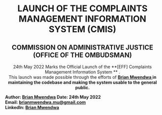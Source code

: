 <h1 align='center'>
LAUNCH OF THE COMPLAINTS MANAGEMENT INFORMATION SYSTEM (CMIS)
</h1>

<h2 align='center'> COMMISSION ON ADMINISTRATIVE JUSTICE <br/> (OFFICE OF THE OMBUDSMAN)</h2>

<p align='center'>
24th May 2022 Marks the Official Launch of the **[EFF] Complaints Management Information System ** <http://cmis.ombudsman.go.ke/>.
<br/>
  This launch was made possible through the efforts of <a href="https://github.com/mwendwa99"> <strong> Brian Mwendwa <strong> </a> in maintaining the
codebase and making the system usable to the general public.
</p>

Author: [Brian Mwendwa](https://github.com/mwendwa99)
Date: 24th May 2022
<br/>
Email: [brianmwendwa.mu@gmail.com](mailto:brianmwendwa.mu@gmail.com)
<br/>
LinkedIn: [Brian Mwendwa](https://www.linkedin.com/in/brian-mwendwa-25326a173/)
<br/>

